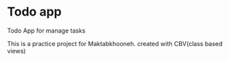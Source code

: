 # Todo app
 Todo App for manage tasks


This is a practice project for Maktabkhooneh. 
created with CBV(class based views)
